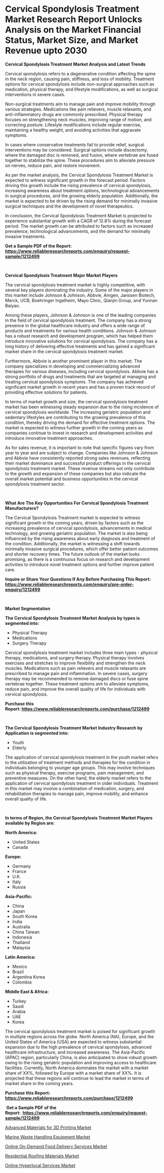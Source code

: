 <p><h1>Cervical Spondylosis Treatment Market Research Report Unlocks Analysis on the Market Financial Status, Market Size, and Market Revenue upto 2030</h1></p><p><strong>Cervical Spondylosis Treatment Market Analysis and Latest Trends</strong></p>
<p><p>Cervical spondylosis refers to a degenerative condition affecting the spine in the neck region, causing pain, stiffness, and loss of mobility. Treatment options for cervical spondylosis include non-surgical approaches such as medication, physical therapy, and lifestyle modifications, as well as surgical interventions in severe cases.</p><p>Non-surgical treatments aim to manage pain and improve mobility through various strategies. Medications like pain relievers, muscle relaxants, and anti-inflammatory drugs are commonly prescribed. Physical therapy focuses on strengthening neck muscles, improving range of motion, and correcting posture. Lifestyle modifications include regular exercise, maintaining a healthy weight, and avoiding activities that aggravate symptoms.</p><p>In cases where conservative treatments fail to provide relief, surgical interventions may be considered. Surgical options include discectomy, where the damaged disc is removed, and fusion, where vertebrae are fused together to stabilize the spine. These procedures aim to alleviate pressure on nerves, reduce pain, and restore movement.</p><p>As per the market analysis, the Cervical Spondylosis Treatment Market is expected to witness significant growth in the forecast period. Factors driving this growth include the rising prevalence of cervical spondylosis, increasing awareness about treatment options, technological advancements in surgical procedures, and the growing elderly population. Additionally, the market is expected to be driven by the rising demand for minimally invasive surgical techniques and the development of novel therapeutics.</p><p>In conclusion, the Cervical Spondylosis Treatment Market is projected to experience substantial growth with a CAGR of 12.8% during the forecast period. The market growth can be attributed to factors such as increased prevalence, technological advancements, and the demand for minimally invasive treatments.</p></p>
<p><strong>Get a Sample PDF of the Report:&nbsp; <a href="https://www.reliableresearchreports.com/enquiry/request-sample/1212499">https://www.reliableresearchreports.com/enquiry/request-sample/1212499</a></strong></p>
<p>&nbsp;</p>
<p><strong>Cervical Spondylosis Treatment Major Market Players</strong></p>
<p><p>The cervical spondylosis treatment market is highly competitive, with several key players dominating the industry. Some of the major players in this market include Johnson & Johnson, Abbvie, Amgen, Janssen Biotech, Merck, UCB, Boehringer Ingelheim, Mayo Clinic, Qianjin Group, and Yunnan Baiyao.</p><p>Among these players, Johnson & Johnson is one of the leading companies in the field of cervical spondylosis treatment. The company has a strong presence in the global healthcare industry and offers a wide range of products and treatments for various health conditions. Johnson & Johnson has a robust research and development program, which has helped them introduce innovative solutions for cervical spondylosis. The company has a long history of delivering effective treatments and has gained a significant market share in the cervical spondylosis treatment market.</p><p>Furthermore, Abbvie is another prominent player in this market. The company specializes in developing and commercializing advanced therapies for various diseases, including cervical spondylosis. Abbvie has a strong portfolio of drugs and treatments that are targeted at managing and treating cervical spondylosis symptoms. The company has achieved significant market growth in recent years and has a proven track record of providing effective solutions for patients.</p><p>In terms of market growth and size, the cervical spondylosis treatment market has been witnessing steady expansion due to the rising incidence of cervical spondylosis worldwide. The increasing geriatric population and sedentary lifestyles are contributing to the growing prevalence of this condition, thereby driving the demand for effective treatment options. The market is expected to witness further growth in the coming years as companies continue to invest in research and development activities and introduce innovative treatment approaches.</p><p>As for sales revenue, it is important to note that specific figures vary from year to year and are subject to change. Companies like Johnson & Johnson and Abbvie have consistently reported strong sales revenues, reflecting their market dominance and successful product offerings in the cervical spondylosis treatment market. These revenue streams not only contribute to the growth and expansion of these companies but also indicate the overall market potential and business opportunities in the cervical spondylosis treatment sector.</p></p>
<p>&nbsp;</p>
<p><strong>What Are The Key Opportunities For Cervical Spondylosis Treatment Manufacturers?</strong></p>
<p><p>The Cervical Spondylosis Treatment market is expected to witness significant growth in the coming years, driven by factors such as the increasing prevalence of cervical spondylosis, advancements in medical technology, and growing geriatric population. The market is also being influenced by the rising awareness about early diagnosis and treatment of the condition. Additionally, the market is witnessing a shift towards minimally invasive surgical procedures, which offer better patient outcomes and shorter recovery times. The future outlook of the market looks promising, as there is a continuous focus on research and development activities to introduce novel treatment options and further improve patient care.</p></p>
<p><strong>Inquire or Share Your Questions If Any Before Purchasing This Report: <a href="https://www.reliableresearchreports.com/enquiry/pre-order-enquiry/1212499">https://www.reliableresearchreports.com/enquiry/pre-order-enquiry/1212499</a></strong></p>
<p>&nbsp;</p>
<p><strong>Market Segmentation</strong></p>
<p><strong>The Cervical Spondylosis Treatment Market Analysis by types is segmented into:</strong></p>
<p><ul><li>Physical Therapy</li><li>Medications</li><li>Surgery Therapy</li></ul></p>
<p><p>Cervical spondylosis treatment market includes three main types - physical therapy, medications, and surgery therapy. Physical therapy involves exercises and stretches to improve flexibility and strengthen the neck muscles. Medications such as pain relievers and muscle relaxants are prescribed to manage pain and inflammation. In severe cases, surgery therapy may be recommended to remove damaged discs or fuse spine vertebrae together. These treatment options aim to alleviate symptoms, reduce pain, and improve the overall quality of life for individuals with cervical spondylosis.</p></p>
<p><strong>Purchase this Report:&nbsp;<a href="https://www.reliableresearchreports.com/purchase/1212499">https://www.reliableresearchreports.com/purchase/1212499</a></strong></p>
<p>&nbsp;</p>
<p><strong>The Cervical Spondylosis Treatment Market Industry Research by Application is segmented into:</strong></p>
<p><ul><li>Youth</li><li>Elderly</li></ul></p>
<p><p>The application of cervical spondylosis treatment in the youth market refers to the utilization of treatment methods and therapies for the condition in individuals belonging to younger age groups. This may involve techniques such as physical therapy, exercise programs, pain management, and preventive measures. On the other hand, the elderly market refers to the application of cervical spondylosis treatment in older individuals. Treatment in this market may involve a combination of medication, surgery, and rehabilitation therapies to manage pain, improve mobility, and enhance overall quality of life.</p></p>
<p>&nbsp;</p>
<p><strong>In terms of Region, the Cervical Spondylosis Treatment Market Players available by Region are:</strong></p>
<p>
    <p> <strong> North America: </strong>
        <ul>
            <li>United States</li>
            <li>Canada</li>
        </ul>
        </p> 
    <p> <strong> Europe: </strong>
        <ul>
            <li>Germany</li>
            <li>France</li>
            <li>U.K.</li>
            <li>Italy</li>
            <li>Russia</li>
        </ul>
        </p> 
    <p> <strong> Asia-Pacific: </strong>
        <ul>
            <li>China</li>
            <li>Japan</li>
            <li>South Korea</li>
            <li>India</li>
            <li>Australia</li>
            <li>China Taiwan</li>
            <li>Indonesia</li>
            <li>Thailand</li>
            <li>Malaysia</li>
        </ul>
        </p> 
    <p> <strong> Latin America: </strong>
        <ul>
            <li>Mexico</li>
            <li>Brazil</li>
            <li>Argentina Korea</li>
            <li>Colombia</li>
        </ul>
        </p> 
    <p> <strong> Middle East & Africa: </strong>
        <ul>
            <li>Turkey</li>
            <li>Saudi</li>
            <li>Arabia</li>
            <li>UAE</li>
            <li>Korea</li>
        </ul>
    </p>
    </p>
<p><p>The cervical spondylosis treatment market is poised for significant growth in multiple regions across the globe. North America (NA), Europe, and the United States of America (USA) are expected to witness substantial expansion due to the high prevalence of cervical spondylosis, advanced healthcare infrastructure, and increased awareness. The Asia-Pacific (APAC) region, particularly China, is also anticipated to show robust growth owing to the rising geriatric population and improving access to healthcare facilities. Currently, North America dominates the market with a market share of XX%, followed by Europe with a market share of XX%. It is projected that these regions will continue to lead the market in terms of market share in the coming years.</p></p>
<p><strong>Purchase this Report: <a href="https://www.reliableresearchreports.com/purchase/1212499">https://www.reliableresearchreports.com/purchase/1212499</a></strong></p>
<p>&nbsp;<strong>Get a Sample PDF of the Report:&nbsp;&nbsp;<a href="https://www.reliableresearchreports.com/enquiry/request-sample/1212499">https://www.reliableresearchreports.com/enquiry/request-sample/1212499</a></strong></p>
<p><strong></strong></p>
<p><p><a href="https://medium.com/@beaublock2023/advanced-materials-for-3d-printing-market-size-growth-forecast-2023-2030-1ff60343927b">Advanced Materials for 3D Printing Market</a></p><p><a href="https://www.linkedin.com/pulse/marine-waste-handling-equipment-market-size-1c/">Marine Waste Handling Equipment Market</a></p><p><a href="https://www.linkedin.com/pulse/online-on-demand-food-delivery-services-market-size-growth/">Online On-Demand Food Delivery Services Market</a></p><p><a href="https://medium.com/@ulicesweber/residential-roofing-materials-market-size-growth-forecast-2023-2030-32eef8003d47">Residential Roofing Materials Market</a></p><p><a href="https://www.linkedin.com/pulse/online-hyperlocal-services-market-research-report-provides/">Online Hyperlocal Services Market</a></p></p>